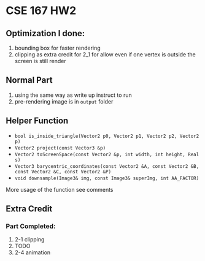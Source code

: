 # CSE 167 HW2

## Optimization I done:
1. bounding box for faster rendering
2. clipping as extra credit for 2_1 for allow even if one vertex is outside the screen is still render

## Normal Part
1. using the same way as write up instruct to run
2. pre-rendering image is in `output` folder

## Helper Function

- `bool is_inside_triangle(Vector2 p0, Vector2 p1, Vector2 p2, Vector2 p)`
- `Vector2 project(const Vector3 &p)` 
- `Vector2 toScreenSpace(const Vector2 &p, int width, int height, Real s)`
- `Vector3 barycentric_coordinates(const Vector2 &A, const Vector2 &B, const Vector2 &C, const Vector2 &P)`
- `void downsample(Image3& img, const Image3& superImg, int AA_FACTOR) `

More usage of the function see comments

## Extra Credit
### Part Completed:
1. 2-1 clipping
2. TODO
3. 2-4 animation

